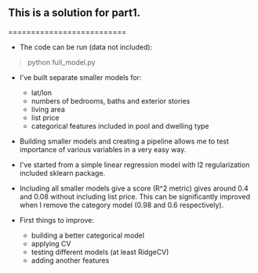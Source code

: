 ## This is a solution for part1.

==========================

- The code can be run (data not included):

> python full_model.py

- I've built separate smaller models for:
   - lat/lon
   - numbers of bedrooms, baths and exterior stories
   - living area
   - list price
   - categorical features included in pool and dwelling type

- Building smaller models and creating a pipeline allows me to test importance of various variables
in a very easy way.

- I've started from a simple linear regression model with l2 regularization included sklearn package.

- Including all smaller models give a score (R^2 metric) gives around 0.4 and 0.08 without including list price. This can be significantly improved when I remove the category model (0.98 and 0.6 respectively).

- First things to improve:

   - building a better categorical model
   - applying CV
   - testing different models (at least RidgeCV)
   - adding another features
 

